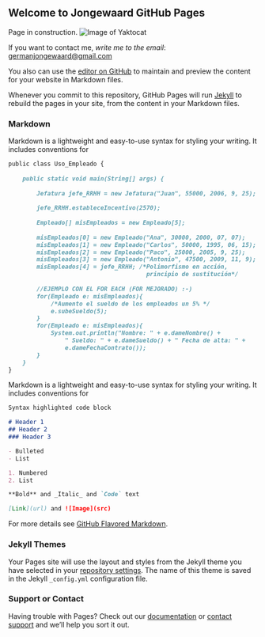 ## Welcome to Jongewaard GitHub Pages

Page in construction.
![Image of Yaktocat](https://german-jongewaard.github.com/constru.gif) 

If you want to contact me, _write me to the email_: germanjongewaard@gmail.com

You also can use the [editor on GitHub](https://github.com/german-jongewaard/german-jongewaard.github.io/edit/master/index.md) to maintain and preview the content for your website in Markdown files.

Whenever you commit to this repository, GitHub Pages will run [Jekyll](https://jekyllrb.com/) to rebuild the pages in your site, from the content in your Markdown files.

### Markdown

Markdown is a lightweight and easy-to-use syntax for styling your writing. It includes conventions for

```markdown
public class Uso_Empleado {
 
    public static void main(String[] args) {
       
        Jefatura jefe_RRHH = new Jefatura("Juan", 55000, 2006, 9, 25);
        
        jefe_RRHH.estableceIncentivo(2570);
        
        Empleado[] misEmpleados = new Empleado[5];
        
        misEmpleados[0] = new Empleado("Ana", 30000, 2000, 07, 07);
        misEmpleados[1] = new Empleado("Carlos", 50000, 1995, 06, 15);
        misEmpleados[2] = new Empleado("Paco", 25000, 2005, 9, 25);
        misEmpleados[3] = new Empleado("Antonio", 47500, 2009, 11, 9);
        misEmpleados[4] = jefe_RRHH; /*Polimorfismo en acción, 
                                       principio de sustitución*/
         
        //EJEMPLO CON EL FOR EACH (FOR MEJORADO) :-)
        for(Empleado e: misEmpleados){
            /*Aumento el sueldo de los empleados un 5% */
            e.subeSueldo(5);
        }
        for(Empleado e: misEmpleados){
            System.out.println("Nombre: " + e.dameNombre() + 
                " Sueldo: " + e.dameSueldo() + " Fecha de alta: " +
                e.dameFechaContrato()); 
        }        
    }    
}
```
Markdown is a lightweight and easy-to-use syntax for styling your writing. It includes conventions for

```markdown
Syntax highlighted code block

# Header 1
## Header 2
### Header 3

- Bulleted
- List

1. Numbered
2. List

**Bold** and _Italic_ and `Code` text

[Link](url) and ![Image](src)
```

For more details see [GitHub Flavored Markdown](https://guides.github.com/features/mastering-markdown/).

### Jekyll Themes

Your Pages site will use the layout and styles from the Jekyll theme you have selected in your [repository settings](https://github.com/german-jongewaard/german-jongewaard.github.io/settings). The name of this theme is saved in the Jekyll `_config.yml` configuration file.

### Support or Contact

Having trouble with Pages? Check out our [documentation](https://help.github.com/categories/github-pages-basics/) or [contact support](https://github.com/contact) and we’ll help you sort it out.
